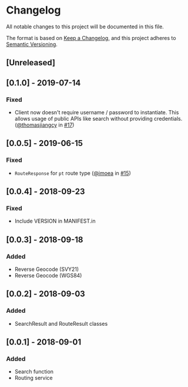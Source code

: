 # Changelog
All notable changes to this project will be documented in this file.

The format is based on [Keep a Changelog](https://keepachangelog.com/en/1.0.0/),
and this project adheres to [Semantic Versioning](https://semver.org/spec/v2.0.0.html).

## [Unreleased]

## [0.1.0] - 2019-07-14
### Fixed
* Client now doesn't require username / password to instantiate. This allows usage of public APIs like search without providing credentials. ([@thomasjiangcy](https://github.com/thomasjiangcy) in [#17](https://github.com/windspeed-io/python-onemapsg/pull/17))

## [0.0.5] - 2019-06-15
### Fixed
* `RouteResponse` for `pt` route type ([@imoea](https://github.com/imoea) in [#15](https://github.com/windspeed-io/python-onemapsg/pull/15))

## [0.0.4] - 2018-09-23
### Fixed
* Include VERSION in MANIFEST.in


## [0.0.3] - 2018-09-18
### Added
* Reverse Geocode (SVY21)
* Reverse Geocode (WGS84)


## [0.0.2] - 2018-09-03
### Added
* SearchResult and RouteResult classes


## [0.0.1] - 2018-09-01
### Added
* Search function
* Routing service
